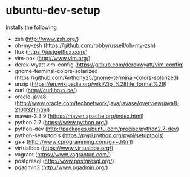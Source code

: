 # ubuntu-dev-setup #
Installs the following
* zsh (http://www.zsh.org/)
* oh-my-zsh (https://github.com/robbyrussell/oh-my-zsh)
* flux (https://justgetflux.com/)
* vim-nox (http://www.vim.org/)
* derek-wyatt vim-config (https://github.com/derekwyatt/vim-config)
* gnome-terminal-colors-solarized (https://github.com/Anthony25/gnome-terminal-colors-solarized)
* unzip (https://en.wikipedia.org/wiki/Zip_%28file_format%29)
* curl (http://curl.haxx.se/)
* oracle-java8 (http://www.oracle.com/technetwork/java/javase/overview/java8-2100321.html)
* maven-3.3.9 (https://maven.apache.org/index.html)
* python 2.7 (https://www.python.org/)
* python-dev (http://packages.ubuntu.com/precise/python2.7-dev)
* python-setuptools (https://pypi.python.org/pypi/setuptools)
* g++ (http://www.cprogramming.com/g++.html)
* virtualbox (https://www.virtualbox.org/)
* vagrant (https://www.vagrantup.com/)
* postgresql (http://www.postgresql.org/)
* pgadmin3 (http://www.pgadmin.org/)
